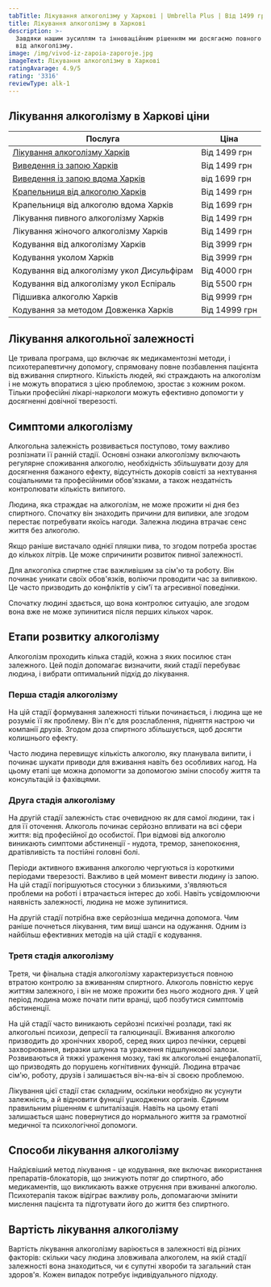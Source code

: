 ```yaml
---
tabTitle: Лікування алкоголізму у Харкові | Umbrella Plus | Від 1499 грн
title: Лікування алкоголізму в Харкові
description: >-
  Завдяки нашим зусиллям та інноваційним рішенням ми досягаємо повного лікування
  від алкоголізму.
image: /img/vivod-iz-zapoia-zaporoje.jpg
imageText: Лікування алкоголізму в Харкові
ratingAvarage: 4.9/5
rating: '3316'
reviewType: alk-1
---
```


## Лікування алкоголізму в Харкові ціни

| Послуга                                                               | Ціна          |
| --------------------------------------------------------------------- | ------------- |
| [Лікування алкоголізму Харків](lechenie-alkogolizma-kharkiv-ua)       | Від 1499 грн  |
| [Виведення із запою Харків](Vivod-iz-zapoia-kharkiv-ua)               | Від 1499 грн  |
| [Виведення із запою вдома Харків](Vivod-iz-zapoia-na-domy-kharkiv-ua) | від 1699 грн  |
| [Крапельниця від алкоголю Харків](Kapelnica_ot_alkogola_kharkiv-ua)   | Від 1499 грн  |
| Крапельниця від алкоголю вдома Харків                                 | Від 1699 грн  |
| Лікування пивного алкоголізму Харків                                  | Від 1499 грн  |
| Лікування жіночого алкоголізму Харків                                 | Від 1499 грн  |
| Кодування від алкоголізму Харків                                      | Від 3999 грн  |
| Кодування уколом Харків                                               | Від 3999 грн  |
| Кодування від алкоголізму укол Дисульфірам                            | Від 4000 грн  |
| Кодування від алкоголізму укол Еспіраль                               | Від 5500 грн  |
| Підшивка алкоголю Харків                                              | Від 9999 грн  |
| Кодування за методом Довженка Харків                                  | Від 14999 грн |

## Лікування алкогольної залежності

Це тривала програма, що включає як медикаментозні методи, і психотерапевтичну допомогу, спрямовану повне позбавлення пацієнта від вживання спиртного. Кількість людей, які страждають на алкоголізм і не можуть впоратися з цією проблемою, зростає з кожним роком. Тільки професійні лікарі-наркологи можуть ефективно допомогти у досягненні довічної тверезості.

## Симптоми алкоголізму

Алкогольна залежність розвивається поступово, тому важливо розпізнати її ранній стадії. Основні ознаки алкоголізму включають регулярне споживання алкоголю, необхідність збільшувати дозу для досягнення бажаного ефекту, відсутність докорів совісті за нехтування соціальними та професійними обов'язками, а також нездатність контролювати кількість випитого.

Людина, яка страждає на алкоголізм, не може прожити ні дня без спиртного. Спочатку він знаходить причини для випивки, але згодом перестає потребувати якоїсь нагоди. Залежна людина втрачає сенс життя без алкоголю.

Якщо раніше вистачало однієї пляшки пива, то згодом потреба зростає до кількох літрів. Це може спричинити розвиток пивної залежності.

Для алкоголіка спиртне стає важливішим за сім'ю та роботу. Він починає уникати своїх обов'язків, воліючи проводити час за випивкою. Це часто призводить до конфліктів у сім'ї та агресивної поведінки.

Спочатку людині здається, що вона контролює ситуацію, але згодом вона вже не може зупинитися після перших кількох чарок.

## Етапи розвитку алкоголізму

Алкоголізм проходить кілька стадій, кожна з яких посилює стан залежного. Цей поділ допомагає визначити, який стадії перебуває людина, і вибрати оптимальний підхід до лікування.

### Перша стадія алкоголізму

На цій стадії формування залежності тільки починається, і людина ще не розуміє її як проблему. Він п'є для розслаблення, підняття настрою чи компанії друзів. Згодом доза спиртного збільшується, щоб досягти колишнього ефекту.

Часто людина перевищує кількість алкоголю, яку планувала випити, і починає шукати приводи для вживання навіть без особливих нагод. На цьому етапі ще можна допомогти за допомогою зміни способу життя та консультацій із фахівцями.

### Друга стадія алкоголізму

На другій стадії залежність стає очевидною як для самої людини, так і для її оточення. Алкоголь починає серйозно впливати на всі сфери життя: від професійної до особистої. При відмові від алкоголю виникають симптоми абстиненції - нудота, тремор, занепокоєння, дратівливість та постійні головні болі.

Періоди активного вживання алкоголю чергуються із короткими періодами тверезості. Важливо в цей момент вивести людину із запою. На цій стадії погіршуються стосунки з близькими, з'являються проблеми на роботі і втрачається інтерес до хобі. Навіть усвідомлюючи наявність залежності, людина не може зупинитися.

На другій стадії потрібна вже серйозніша медична допомога. Чим раніше почнеться лікування, тим вищі шанси на одужання. Одним із найбільш ефективних методів на цій стадії є кодування.

### Третя стадія алкоголізму

Третя, чи фінальна стадія алкоголізму характеризується повною втратою контролю за вживанням спиртного. Алкоголь повністю керує життям залежного, і він не може прожити без нього жодного дня. У цей період людина може почати пити вранці, щоб позбутися симптомів абстиненції.

На цій стадії часто виникають серйозні психічні розлади, такі як алкогольні психози, депресії та галюцинації. Вживання алкоголю призводить до хронічних хвороб, серед яких цироз печінки, серцеві захворювання, виразки шлунка та ураження підшлункової залози. Розвиваються й тяжкі ураження мозку, такі як алкогольні енцефалопатії, що призводять до порушень когнітивних функцій. Людина втрачає сім'ю, роботу, друзів і залишається віч-на-віч зі своєю проблемою.

Лікування цієї стадії стає складним, оскільки необхідно як усунути залежність, а й відновити функції ушкоджених органів. Єдиним правильним рішенням є шпиталізація. Навіть на цьому етапі залишається шанс повернутися до нормального життя за грамотної медичної та психологічної допомоги.

## Способи лікування алкоголізму

Найдієвіший метод лікування - це кодування, яке включає використання препаратів-блокаторів, що знижують потяг до спиртного, або медикаментів, що викликають важке отруєння при вживанні алкоголю. Психотерапія також відіграє важливу роль, допомагаючи змінити мислення пацієнта та підготувати його до життя без спиртного.

## Вартість лікування алкоголізму

Вартість лікування алкоголізму варіюється в залежності від різних факторів: скільки часу людина зловживала алкоголем, на якій стадії залежності вона знаходиться, чи є супутні хвороби та загальний стан здоров'я. Кожен випадок потребує індивідуального підходу.
